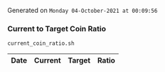 Generated on `Monday 04-October-2021 at 00:09:56`

### Current to Target Coin Ratio
`current_coin_ratio.sh`

Date|Current|Target|Ratio
---|---|---|---
